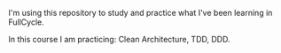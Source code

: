 I'm using this repository to study and practice what I've been learning in FullCycle.

In this course I am practicing: Clean Architecture, TDD, DDD.
